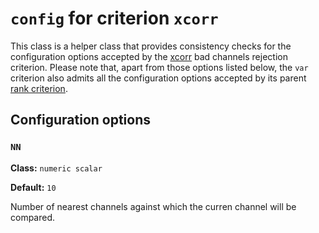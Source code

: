 `config` for criterion `xcorr`
===


This class is a helper class that provides consistency checks for the
configuration options accepted by the [xcorr][xcorr] bad channels rejection
criterion. Please note that, apart from those options listed below, the 
`var` criterion also admits all the configuration options accepted by 
its parent [rank criterion][rank].

[xcorr]: ./README.md
[rank]: ../+rank/README.md


## Configuration options

### `NN`

__Class:__ `numeric scalar`

__Default:__ `10`

Number of nearest channels against which the curren channel will be compared.


